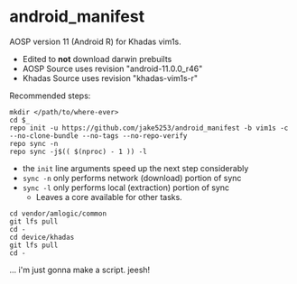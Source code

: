 # android_manifest
AOSP version 11 (Android R) for Khadas vim1s.
- Edited to **not** download darwin prebuilts
- AOSP Source uses revision "android-11.0.0_r46"
- Khadas Source uses revision "khadas-vim1s-r"

Recommended steps:

```
mkdir </path/to/where-ever>
cd $_
repo init -u https://github.com/jake5253/android_manifest -b vim1s -c --no-clone-bundle --no-tags --no-repo-verify
repo sync -n
repo sync -j$(( $(nproc) - 1 )) -l
```
- the `init` line arguments speed up the next step considerably
- `sync -n` only performs network (download) portion of sync
- `sync -l` only performs local (extraction) portion of sync
  - Leaves a core available for other tasks.

```
cd vendor/amlogic/common
git lfs pull
cd -
cd device/khadas
git lfs pull
cd -
```
... i'm just gonna make a script. jeesh!
